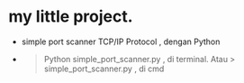 # my little project.
 - simple port scanner TCP/IP Protocol , dengan Python
 - > Python simple_port_scanner.py , di terminal. Atau > simple_port_scanner.py , di cmd
